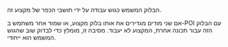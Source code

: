 הבלוק המשמש כגוש עבודה על ידי תושבי הכפר של מקצוע זה.

אם שני מודים מגדירים את אותו בלוק מקצוע, או שמוד אחר משתמש ב-POI עם הבלוק הזה עבור תכונה אחרת, המקצוע לא יעבוד. מסיבה זו, מומלץ כדי לבדוק שוב שהגוש המשמש הוא ייחודי.